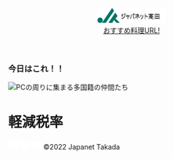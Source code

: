 <!DOCTYPE html>
<html>
  <head>
     <title>Hello Japanet Takada!</title>
     <meta charset="utf-8">
     <meta name="description" content="POPをネット表示しちゃいまっせw">
     <meta name="viewport" content="width=device-width, initial-scale=1.0">
     <link rel="stylesheet" href="style.css">
  </head>
  <body>
     <!-- ヘッダー -->
     <header>
         <!-- 1ロゴ -->
         <a href="index.html" id="logo"><img src="images/logo.png" alt=""><nav>おすすめ料理URL!</nav></a>
     </header>
     <main>
         <article>
              <!-- メインビジュアル -->
              <section id="main-visual">
                 <div id="main-massage">
                    <h1>今日はこれ！！</h1>
                 </div>
                 <img src="kind_05_img_main.png" alt="PCの周りに集まる多国籍の仲間たち">
              </section>
         </article>
         <footer>
            <div id="footer-logo">
              <h1>軽減税率</h1>
            </div>
            <div id="sns-footer">
              <a href="https://www.facebook.com"><img src="images/button-facebook.png" alt="Facebookのリンク"></a>
              <a href="https://twitter.com"><img src="images/button-twitter.png" alt="Twitterのリンク"></a>
              <a href="https://www.youtube.com"><img src="images/button-youtube.png" alt="YouTubeのリンク"></a>
               <span id="copyright">&copy;2022 Japanet Takada </span>
            </div>
          </footer>
     </main>
  </body>  
</html>


<!-- https://terakoya.sejuku.net/programs/54/chapters/630 -->
<!-- 2.2 模写コーディングを始める前の確認事項 -->
